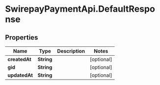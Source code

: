 # SwirepayPaymentApi.DefaultResponse

## Properties
Name | Type | Description | Notes
------------ | ------------- | ------------- | -------------
**createdAt** | **String** |  | [optional] 
**gid** | **String** |  | [optional] 
**updatedAt** | **String** |  | [optional] 
